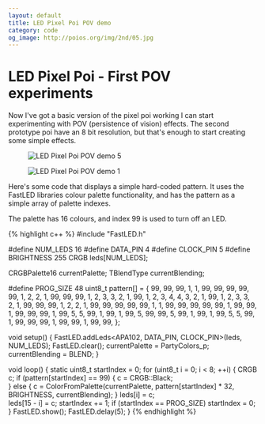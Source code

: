 ```yaml
---
layout: default
title: LED Pixel Poi POV demo
category: code
og_image: http://poios.org/img/2nd/05.jpg
---
```


# LED Pixel Poi - First POV experiments

Now I've got a basic version of the pixel poi working I can 
start experimenting with POV (persistence of vision) effects.
The second prototype poi have an 8 bit resolution, but that's
enough to start creating some simple effects.

<figure>
  <img src="{{site.baseurl}}/img/2nd/demo5.jpg" alt="LED Pixel Poi POV demo 5">
</figure>

<figure>
  <img src="{{site.baseurl}}/img/2nd/demo1.jpg" alt="LED Pixel Poi POV demo 1">
</figure>

Here's some code that displays a simple hard-coded pattern. 
It uses the FastLED libraries colour palette functionality, and has the 
pattern as a simple array of palette indexes. 

The palette has 16 colours, and index 99 is used to turn off an LED. 

{% highlight c++ %}
#include "FastLED.h"

#define NUM_LEDS 16
#define DATA_PIN 4
#define CLOCK_PIN 5
#define BRIGHTNESS 255
CRGB leds[NUM_LEDS];

CRGBPalette16 currentPalette;
TBlendType currentBlending;

#define PROG_SIZE 48
uint8_t pattern[] = {
  99, 99, 99,  1,  1, 99, 99, 99,
  99, 99,  1,  2,  2,  1, 99, 99,
  99,  1,  2,  3,  3,  2,  1, 99,
   1,  2,  3,  4,  4,  3,  2,  1,
  99,  1,  2,  3,  3,  2,  1, 99,
  99, 99,  1,  2,  2,  1, 99, 99,
  99, 99, 99,  1,  1, 99, 99, 99,
  99, 99,  1, 99, 99,  1, 99, 99,
  99,  1, 99,  5,  5, 99,  1, 99,
   1, 99,  5, 99, 99,  5, 99,  1,
  99,  1, 99,  5,  5, 99,  1, 99,
  99, 99,  1, 99, 99,  1, 99, 99,
};


void setup() {
  FastLED.addLeds<APA102, DATA_PIN, CLOCK_PIN>(leds, NUM_LEDS);
  FastLED.clear();
  currentPalette = PartyColors_p;
  currentBlending = BLEND;
}

void loop() {
  static uint8_t startIndex = 0;
  for (uint8_t i = 0; i < 8; ++i) {
    CRGB c;
    if (pattern[startIndex] == 99) {
      c = CRGB::Black;   
    }
    else {
      c = ColorFromPalette(currentPalette, pattern[startIndex] * 32, BRIGHTNESS, currentBlending);
    }
    leds[i] = c;  
    leds[15 - i] = c;
    startIndex += 1;
    if (startIndex == PROG_SIZE) startIndex = 0;
  }
  FastLED.show();
  FastLED.delay(5);
}
{% endhighlight %}
